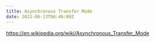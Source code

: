 ```yaml
---
title: Asynchronous Transfer Mode
date: 2021-06-13T06:46:00Z
---
```


https://en.wikipedia.org/wiki/Asynchronous_Transfer_Mode


